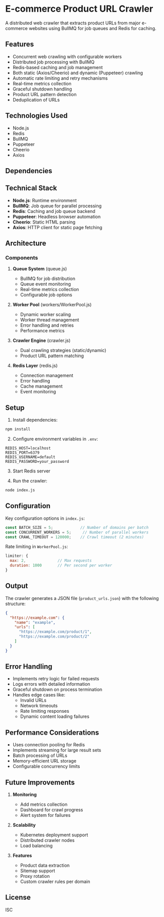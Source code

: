 # E-commerce Product URL Crawler

A distributed web crawler that extracts product URLs from major e-commerce websites using BullMQ for job queues and Redis for caching.

## Features

- Concurrent web crawling with configurable workers
- Distributed job processing with BullMQ
- Redis-based caching and job management
- Both static (Axios/Cheerio) and dynamic (Puppeteer) crawling
- Automatic rate limiting and retry mechanisms
- Real-time metrics collection
- Graceful shutdown handling
- Product URL pattern detection
- Deduplication of URLs

## Technologies Used

- Node.js
- Redis
- BullMQ
- Puppeteer
- Cheerio
- Axios

## Dependencies

## Technical Stack

- **Node.js**: Runtime environment
- **BullMQ**: Job queue for parallel processing
- **Redis**: Caching and job queue backend
- **Puppeteer**: Headless browser automation
- **Cheerio**: Static HTML parsing
- **Axios**: HTTP client for static page fetching

## Architecture

### Components

1. **Queue System** (queue.js)
   - BullMQ for job distribution
   - Queue event monitoring
   - Real-time metrics collection
   - Configurable job options

2. **Worker Pool** (workers/WorkerPool.js)
   - Dynamic worker scaling
   - Worker thread management
   - Error handling and retries
   - Performance metrics

3. **Crawler Engine** (crawler.js)
   - Dual crawling strategies (static/dynamic)
   - Product URL pattern matching

4. **Redis Layer** (redis.js)
   - Connection management
   - Error handling
   - Cache management
   - Event monitoring


## Setup

1. Install dependencies:
```bash
npm install
```

2. Configure environment variables in `.env`:
```env
REDIS_HOST=localhost
REDIS_PORT=6379
REDIS_USERNAME=default
REDIS_PASSWORD=your_password
```

3. Start Redis server

4. Run the crawler:
```bash
node index.js
```

## Configuration

Key configuration options in `index.js`:

```javascript
const BATCH_SIZE = 5;            // Number of domains per batch
const CONCURRENT_WORKERS = 5;     // Number of parallel workers
const CRAWL_TIMEOUT = 120000;    // Crawl timeout (2 minutes)
```

Rate limiting in `WorkerPool.js`:
```javascript
limiter: {
  max: 2,              // Max requests
  duration: 1000       // Per second per worker
}
```

## Output

The crawler generates a JSON file (`product_urls.json`) with the following structure:

```json
{
  "https://example.com": {
    "name": "example",
    "urls": [
      "https://example.com/product/1",
      "https://example.com/product/2"
    ]
  }
}
```

## Error Handling

- Implements retry logic for failed requests
- Logs errors with detailed information
- Graceful shutdown on process termination
- Handles edge cases like:
  - Invalid URLs
  - Network timeouts
  - Rate limiting responses
  - Dynamic content loading failures

## Performance Considerations

- Uses connection pooling for Redis
- Implements streaming for large result sets
- Batch processing of URLs
- Memory-efficient URL storage
- Configurable concurrency limits

## Future Improvements

1. **Monitoring**
   - Add metrics collection
   - Dashboard for crawl progress
   - Alert system for failures

2. **Scalability**
   - Kubernetes deployment support
   - Distributed crawler nodes
   - Load balancing

3. **Features**
   - Product data extraction
   - Sitemap support
   - Proxy rotation
   - Custom crawler rules per domain

## License

ISC